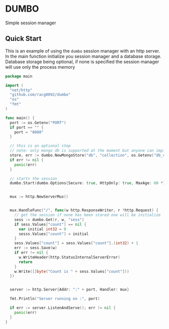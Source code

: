# DUMBO

Simple session manager



## Quick Start

This is an example of using the `dumbo` session manager with an http server. In the main function initialize you session manager and a database storage. Database storage being optional, if none is specified the session manager will use only the process memory

```go 
package main

import (
  "net/http"
  "github.com/racg0092/dumbo"
  "os"
  "fmt"
)

func main() {
  port := os.Getenv("PORT")
  if port == "" {
    port = "8080"
  }

  // this is an optional step
  // note: only mongo db is supported at the moment but anyone can implement the storage interface
  store, err := dumbo.NewMongoStore("db", "collection", os.Getenv("db_conn"))
  if err != nil {
    panic(err)
  }

  // starts the session
  dumbo.Start(dumbo.Options{Secure: true, HttpOnly: true, MaxAge: 60 *30}, store)


  mux := http.NewServerMux()


  mux.HandleFunc("/", func(w http.ResponseWriter, r *http.Request) {
    // get the session if none has been stared one will be initialize
    sess := dumbo.Get(r, w, "sess")
    if sess.Values["count"] == nil {
      var initial int32 = 0
      sesss.Values["count"] = initial
    }
    sess.Values["count"] = sess.Values["count"].(int32) + 1
    err := sess.Save(w)
    if err != nil {
      w.WriteHeader(http.StatusInternalServerError)
      return
    }
    w.Write([]byte("Count is " + sess.Values["count"]))
  })


  server := http.Server{Addr: ":" + port, Handler: mux}

  fmt.Println("Server running on :", port)

  if err := server.ListenAndServe(); err != nil {
    panic(err)
  }
}
```

```
```
